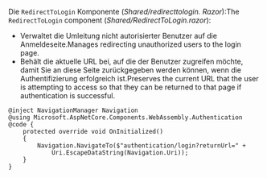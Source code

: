 <span data-ttu-id="3f10d-101">Die `RedirectToLogin` Komponente (*Shared/redirecttologin. Razor*):</span><span class="sxs-lookup"><span data-stu-id="3f10d-101">The `RedirectToLogin` component (*Shared/RedirectToLogin.razor*):</span></span>

* <span data-ttu-id="3f10d-102">Verwaltet die Umleitung nicht autorisierter Benutzer auf die Anmeldeseite.</span><span class="sxs-lookup"><span data-stu-id="3f10d-102">Manages redirecting unauthorized users to the login page.</span></span>
* <span data-ttu-id="3f10d-103">Behält die aktuelle URL bei, auf die der Benutzer zugreifen möchte, damit Sie an diese Seite zurückgegeben werden können, wenn die Authentifizierung erfolgreich ist.</span><span class="sxs-lookup"><span data-stu-id="3f10d-103">Preserves the current URL that the user is attempting to access so that they can be returned to that page if authentication is successful.</span></span>

```razor
@inject NavigationManager Navigation
@using Microsoft.AspNetCore.Components.WebAssembly.Authentication
@code {
    protected override void OnInitialized()
    {
        Navigation.NavigateTo($"authentication/login?returnUrl=" +
            Uri.EscapeDataString(Navigation.Uri));
    }
}
```
